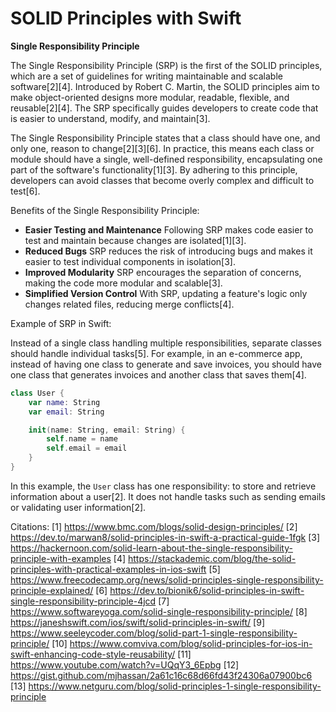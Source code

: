 # SOLID Principles with Swift

**Single Responsibility Principle**

The Single Responsibility Principle (SRP) is the first of the SOLID principles, which are a set of guidelines for writing maintainable and scalable software[2][4]. Introduced by Robert C. Martin, the SOLID principles aim to make object-oriented designs more modular, readable, flexible, and reusable[2][4]. The SRP specifically guides developers to create code that is easier to understand, modify, and maintain[3].

The Single Responsibility Principle states that a class should have one, and only one, reason to change[2][3][6]. In practice, this means each class or module should have a single, well-defined responsibility, encapsulating one part of the software's functionality[1][3]. By adhering to this principle, developers can avoid classes that become overly complex and difficult to test[6].

Benefits of the Single Responsibility Principle:
*   **Easier Testing and Maintenance** Following SRP makes code easier to test and maintain because changes are isolated[1][3].
*   **Reduced Bugs** SRP reduces the risk of introducing bugs and makes it easier to test individual components in isolation[3].
*   **Improved Modularity** SRP encourages the separation of concerns, making the code more modular and scalable[3].
*   **Simplified Version Control** With SRP, updating a feature's logic only changes related files, reducing merge conflicts[4].

Example of SRP in Swift:

Instead of a single class handling multiple responsibilities, separate classes should handle individual tasks[5]. For example, in an e-commerce app, instead of having one class to generate and save invoices, you should have one class that generates invoices and another class that saves them[4].

```swift
class User {
    var name: String
    var email: String

    init(name: String, email: String) {
        self.name = name
        self.email = email
    }
}
```

In this example, the `User` class has one responsibility: to store and retrieve information about a user[2]. It does not handle tasks such as sending emails or validating user information[2].

Citations:
[1] https://www.bmc.com/blogs/solid-design-principles/
[2] https://dev.to/marwan8/solid-principles-in-swift-a-practical-guide-1fgk
[3] https://hackernoon.com/solid-learn-about-the-single-responsibility-principle-with-examples
[4] https://stackademic.com/blog/the-solid-principles-with-practical-examples-in-ios-swift
[5] https://www.freecodecamp.org/news/solid-principles-single-responsibility-principle-explained/
[6] https://dev.to/bionik6/solid-principles-in-swift-single-responsibility-principle-4jcd
[7] https://www.softwareyoga.com/solid-single-responsibility-principle/
[8] https://janeshswift.com/ios/swift/solid-principles-in-swift/
[9] https://www.seeleycoder.com/blog/solid-part-1-single-responsibility-principle/
[10] https://www.comviva.com/blog/solid-principles-for-ios-in-swift-enhancing-code-style-reusability/
[11] https://www.youtube.com/watch?v=UQqY3_6Epbg
[12] https://gist.github.com/mjhassan/2a61c16c68d66fd43f24306a07900bc6
[13] https://www.netguru.com/blog/solid-principles-1-single-responsibility-principle
